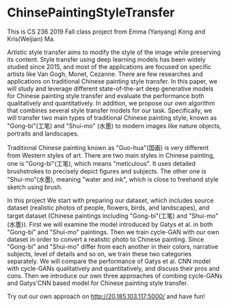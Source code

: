 # ChinsePaintingStyleTransfer
This is CS 236 2019 Fall class project from Emma (Yanyang) Kong and Kris(Weijian) Ma.

Artistic style transfer aims to modify the style of the image while preserving its content. Style transfer using deep learning models has been widely studied since 2015, and most of the applications are focused on specific artists like Van Gogh, Monet, Cezanne. There are few researches and applications on traditional Chinese painting style transfer. In this paper, we will study and leverage different state-of-the-art deep generative models for Chinese painting style transfer and evaluate the performance both qualitatively and quantitatively. In addition, we propose our own algorithm that combines several style transfer models for our task. Specifically, we will transfer two main types of traditional Chinese painting style, known as "Gong-bi"(工笔) and "Shui-mo" (水墨) to modern images like nature objects, portraits and landscapes.

Traditional Chinese painting known as "Guo-hua"(国画) is very different from Western styles of art. There are two main styles in Chinese painting, one is "Gong-bi"(工笔), which means "meticulous". It uses detailed brushstrokes to precisely depict figures and subjects. The other one is "Shui-mo"(水墨), meaning "water and ink", which is close to freehand style sketch using brush.

In this project We start with preparing our dataset, which includes source dataset (realistic photos of people, flowers, birds, and landscapes), and target dataset (Chinese paintings including "Gong-bi"(工笔) and "Shui-mo"(水墨)). First we will examine the model introduced by Gatys et al. in both "Gong-bi" and "Shui-mo" paintings. Then we train cycle-GAN with our own dataset in order to convert a realistic photo to Chinese painting. Since "Gong-bi" and "Shui-mo" differ from each another in their colors, narrative subjects, level of details and so on, we train these two categories separately. We will compare the performance of Gatys et al. CNN model with cycle-GANs qualitatively and quantitatively, and discuss their pros and cons. Then we introduce our own three approaches of combing cycle-GANs and Gatys'CNN based model for Chinese painting style transfer.

Try out our own approach on http://20.185.103.117:5000/ and have fun!
